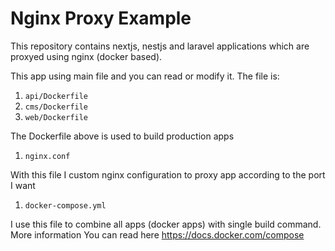 # Nginx Proxy Example
This repository contains nextjs, nestjs and laravel applications which are proxyed using nginx (docker based).

This app using main file and you can read or modify it. The file is:
1. `api/Dockerfile`
2. `cms/Dockerfile`
3. `web/Dockerfile`

The Dockerfile above is used to build production apps

1. `nginx.conf`

With this file I custom nginx configuration to proxy app according to the port I want 

1. `docker-compose.yml`

I use this file to combine all apps (docker apps) with single build command. More information
You can read here https://docs.docker.com/compose